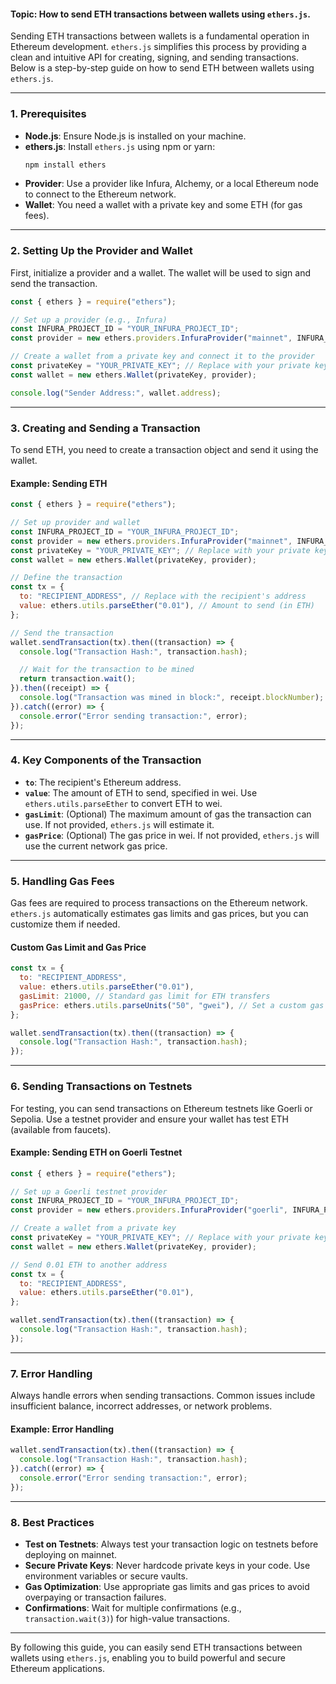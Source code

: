 #### **Topic:** How to send ETH transactions between wallets using `ethers.js`.

Sending ETH transactions between wallets is a fundamental operation in Ethereum development. `ethers.js` simplifies this process by providing a clean and intuitive API for creating, signing, and sending transactions. Below is a step-by-step guide on how to send ETH between wallets using `ethers.js`.

---

### **1. Prerequisites**
- **Node.js**: Ensure Node.js is installed on your machine.
- **ethers.js**: Install `ethers.js` using npm or yarn:
  ```bash
  npm install ethers
  ```
- **Provider**: Use a provider like Infura, Alchemy, or a local Ethereum node to connect to the Ethereum network.
- **Wallet**: You need a wallet with a private key and some ETH (for gas fees).

---

### **2. Setting Up the Provider and Wallet**

First, initialize a provider and a wallet. The wallet will be used to sign and send the transaction.

```javascript
const { ethers } = require("ethers");

// Set up a provider (e.g., Infura)
const INFURA_PROJECT_ID = "YOUR_INFURA_PROJECT_ID";
const provider = new ethers.providers.InfuraProvider("mainnet", INFURA_PROJECT_ID);

// Create a wallet from a private key and connect it to the provider
const privateKey = "YOUR_PRIVATE_KEY"; // Replace with your private key
const wallet = new ethers.Wallet(privateKey, provider);

console.log("Sender Address:", wallet.address);
```

---

### **3. Creating and Sending a Transaction**

To send ETH, you need to create a transaction object and send it using the wallet.

#### **Example: Sending ETH**
```javascript
const { ethers } = require("ethers");

// Set up provider and wallet
const INFURA_PROJECT_ID = "YOUR_INFURA_PROJECT_ID";
const provider = new ethers.providers.InfuraProvider("mainnet", INFURA_PROJECT_ID);
const privateKey = "YOUR_PRIVATE_KEY"; // Replace with your private key
const wallet = new ethers.Wallet(privateKey, provider);

// Define the transaction
const tx = {
  to: "RECIPIENT_ADDRESS", // Replace with the recipient's address
  value: ethers.utils.parseEther("0.01"), // Amount to send (in ETH)
};

// Send the transaction
wallet.sendTransaction(tx).then((transaction) => {
  console.log("Transaction Hash:", transaction.hash);

  // Wait for the transaction to be mined
  return transaction.wait();
}).then((receipt) => {
  console.log("Transaction was mined in block:", receipt.blockNumber);
}).catch((error) => {
  console.error("Error sending transaction:", error);
});
```

---

### **4. Key Components of the Transaction**

- **`to`**: The recipient's Ethereum address.
- **`value`**: The amount of ETH to send, specified in wei. Use `ethers.utils.parseEther` to convert ETH to wei.
- **`gasLimit`**: (Optional) The maximum amount of gas the transaction can use. If not provided, `ethers.js` will estimate it.
- **`gasPrice`**: (Optional) The gas price in wei. If not provided, `ethers.js` will use the current network gas price.

---

### **5. Handling Gas Fees**

Gas fees are required to process transactions on the Ethereum network. `ethers.js` automatically estimates gas limits and gas prices, but you can customize them if needed.

#### **Custom Gas Limit and Gas Price**
```javascript
const tx = {
  to: "RECIPIENT_ADDRESS",
  value: ethers.utils.parseEther("0.01"),
  gasLimit: 21000, // Standard gas limit for ETH transfers
  gasPrice: ethers.utils.parseUnits("50", "gwei"), // Set a custom gas price
};

wallet.sendTransaction(tx).then((transaction) => {
  console.log("Transaction Hash:", transaction.hash);
});
```

---

### **6. Sending Transactions on Testnets**

For testing, you can send transactions on Ethereum testnets like Goerli or Sepolia. Use a testnet provider and ensure your wallet has test ETH (available from faucets).

#### **Example: Sending ETH on Goerli Testnet**
```javascript
const { ethers } = require("ethers");

// Set up a Goerli testnet provider
const INFURA_PROJECT_ID = "YOUR_INFURA_PROJECT_ID";
const provider = new ethers.providers.InfuraProvider("goerli", INFURA_PROJECT_ID);

// Create a wallet from a private key
const privateKey = "YOUR_PRIVATE_KEY"; // Replace with your private key
const wallet = new ethers.Wallet(privateKey, provider);

// Send 0.01 ETH to another address
const tx = {
  to: "RECIPIENT_ADDRESS",
  value: ethers.utils.parseEther("0.01"),
};

wallet.sendTransaction(tx).then((transaction) => {
  console.log("Transaction Hash:", transaction.hash);
});
```

---

### **7. Error Handling**

Always handle errors when sending transactions. Common issues include insufficient balance, incorrect addresses, or network problems.

#### **Example: Error Handling**
```javascript
wallet.sendTransaction(tx).then((transaction) => {
  console.log("Transaction Hash:", transaction.hash);
}).catch((error) => {
  console.error("Error sending transaction:", error);
});
```

---

### **8. Best Practices**
- **Test on Testnets**: Always test your transaction logic on testnets before deploying on mainnet.
- **Secure Private Keys**: Never hardcode private keys in your code. Use environment variables or secure vaults.
- **Gas Optimization**: Use appropriate gas limits and gas prices to avoid overpaying or transaction failures.
- **Confirmations**: Wait for multiple confirmations (e.g., `transaction.wait(3)`) for high-value transactions.

---

By following this guide, you can easily send ETH transactions between wallets using `ethers.js`, enabling you to build powerful and secure Ethereum applications.